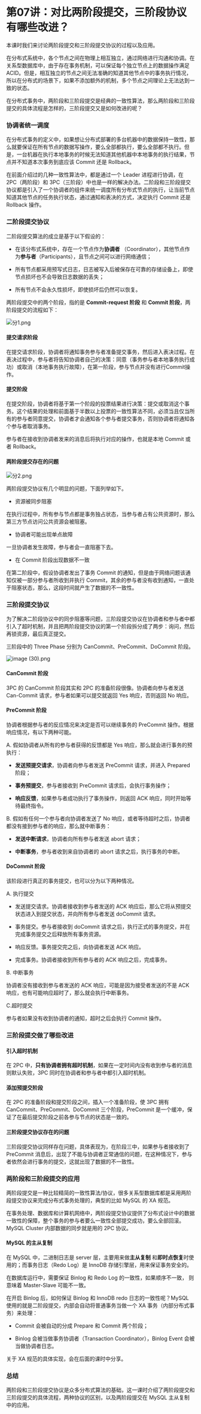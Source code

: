 # 第07讲：对比两阶段提交，三阶段协议有哪些改进？

本课时我们来讨论两阶段提交和三阶段提交协议的过程以及应用。

在分布式系统中，各个节点之间在物理上相互独立，通过网络进行沟通和协调。在关系型数据库中，由于存在事务机制，可以保证每个独立节点上的数据操作满足 ACID。但是，相互独立的节点之间无法准确的知道其他节点中的事务执行情况，所以在分布式的场景下，如果不添加额外的机制，多个节点之间理论上无法达到一致的状态。

在分布式事务中，两阶段和三阶段提交是经典的一致性算法，那么两阶段和三阶段提交的具体流程是怎样的，三阶段提交又是如何改进的呢？

### 协调者统一调度

在分布式事务的定义中，如果想让分布式部署的多台机器中的数据保持一致性，那么就要保证在所有节点的数据写操作，要么全部都执行，要么全部都不执行。但是，一台机器在执行本地事务的时候无法知道其他机器中本地事务的执行结果，节点并不知道本次事务到底应该 Commit 还是 Rollback。

在前面介绍过的几种一致性算法中，都是通过一个 Leader 进程进行协调，在 2PC（两阶段）和 3PC（三阶段）中也是一样的解决办法。二阶段和三阶段提交协议都是引入了一个协调者的组件来统一调度所有分布式节点的执行，让当前节点知道其他节点的任务执行状态，通过通知和表决的方式，决定执行 Commit 还是 Rollback 操作。

### 二阶段提交协议

二阶段提交算法的成立是基于以下假设的：

* 在该分布式系统中，存在一个节点作为**协调者** （Coordinator），其他节点作为**参与者**（Participants），且节点之间可以进行网络通信；

* 所有节点都采用预写式日志，日志被写入后被保存在可靠的存储设备上，即使节点损坏也不会导致日志数据的丢失；

* 所有节点不会永久性损坏，即使损坏后仍然可以恢复。

两阶段提交中的两个阶段，指的是 **Commit-request 阶段** 和 **Commit 阶段**，两阶段提交的流程如下：


<Image alt="分1.png" src="https://s0.lgstatic.com/i/image3/M01/05/8D/CgoCgV6elbmATRwxAAFU68JiQU0596.png"/> 


#### 提交请求阶段

在提交请求阶段，协调者将通知事务参与者准备提交事务，然后进入表决过程。在表决过程中，参与者将告知协调者自己的决策：同意（事务参与者本地事务执行成功）或取消（本地事务执行故障），在第一阶段，参与节点并没有进行Commit操作。

#### 提交阶段

在提交阶段，协调者将基于第一个阶段的投票结果进行决策：提交或取消这个事务。这个结果的处理和前面基于半数以上投票的一致性算法不同，必须当且仅当所有的参与者同意提交，协调者才会通知各个参与者提交事务，否则协调者将通知各个参与者取消事务。

参与者在接收到协调者发来的消息后将执行对应的操作，也就是本地 Commit 或者 Rollback。

#### 两阶段提交存在的问题


<Image alt="分2.png" src="https://s0.lgstatic.com/i/image3/M01/12/BC/Ciqah16eldqAX17XAAGwMfUwb2M109.png"/> 


两阶段提交协议有几个明显的问题，下面列举如下。

* 资源被同步阻塞

在执行过程中，所有参与节点都是事务独占状态，当参与者占有公共资源时，那么第三方节点访问公共资源会被阻塞。

* 协调者可能出现单点故障

一旦协调者发生故障，参与者会一直阻塞下去。

* 在 Commit 阶段出现数据不一致

在第二阶段中，假设协调者发出了事务 Commit 的通知，但是由于网络问题该通知仅被一部分参与者所收到并执行 Commit，其余的参与者没有收到通知，一直处于阻塞状态，那么，这段时间就产生了数据的不一致性。

### 三阶段提交协议

为了解决二阶段协议中的同步阻塞等问题，三阶段提交协议在协调者和参与者中都引入了超时机制，并且把两阶段提交协议的第一个阶段拆分成了两步：询问，然后再锁资源，最后真正提交。

三阶段中的 Three Phase 分别为 CanCommit、PreCommit、DoCommit 阶段。


<Image alt="image (30).png" src="https://s0.lgstatic.com/i/image/M00/08/04/CgqCHl66P8OAOon7AALWZvqApaI286.png"/> 


#### CanCommit 阶段

3PC 的 CanCommit 阶段其实和 2PC 的准备阶段很像。协调者向参与者发送 Can-Commit 请求，参与者如果可以提交就返回 Yes 响应，否则返回 No 响应。

#### PreCommit 阶段

协调者根据参与者的反应情况来决定是否可以继续事务的 PreCommit 操作。根据响应情况，有以下两种可能。

A. 假如协调者从所有的参与者获得的反馈都是 Yes 响应，那么就会进行事务的预执行：

* **发送预提交请求**，协调者向参与者发送 PreCommit 请求，并进入 Prepared 阶段；

* **事务预提交**，参与者接收到 PreCommit 请求后，会执行事务操作；

* **响应反馈**，如果参与者成功执行了事务操作，则返回 ACK 响应，同时开始等待最终指令。

B. 假如有任何一个参与者向协调者发送了 No 响应，或者等待超时之后，协调者都没有接到参与者的响应，那么就中断事务：

* **发送中断请求**，协调者向所有参与者发送 abort 请求；

* **中断事务**，参与者收到来自协调者的 abort 请求之后，执行事务的中断。

#### DoCommit 阶段

该阶段进行真正的事务提交，也可以分为以下两种情况。

A. 执行提交

* 发送提交请求。协调者接收到参与者发送的 ACK 响应后，那么它将从预提交状态进入到提交状态，并向所有参与者发送 doCommit 请求。

* 事务提交。参与者接收到 doCommit 请求之后，执行正式的事务提交，并在完成事务提交之后释放所有事务资源。

* 响应反馈。事务提交完之后，向协调者发送 ACK 响应。

* 完成事务。协调者接收到所有参与者的 ACK 响应之后，完成事务。

B. 中断事务  

协调者没有接收到参与者发送的 ACK 响应，可能是因为接受者发送的不是 ACK 响应，也有可能响应超时了，那么就会执行中断事务。

C.超时提交  

参与者如果没有收到协调者的通知，超时之后会执行 Commit 操作。

### 三阶段提交做了哪些改进

#### 引入超时机制

在 2PC 中，**只有协调者拥有超时机制**，如果在一定时间内没有收到参与者的消息则默认失败，3PC 同时在协调者和参与者中都引入超时机制。

#### 添加预提交阶段

在 2PC 的准备阶段和提交阶段之间，插入一个准备阶段，使 3PC 拥有 CanCommit、PreCommit、DoCommit 三个阶段，PreCommit 是一个缓冲，保证了在最后提交阶段之前各参与节点的状态是一致的。

#### 三阶段提交协议存在的问题

三阶段提交协议同样存在问题，具体表现为，在阶段三中，如果参与者接收到了 PreCommit 消息后，出现了不能与协调者正常通信的问题，在这种情况下，参与者依然会进行事务的提交，这就出现了数据的不一致性。

### 两阶段和三阶段提交的应用

两阶段提交是一种比较精简的一致性算法/协议，很多关系型数据库都是采用两阶段提交协议来完成分布式事务处理的，典型的比如 MySQL 的 XA 规范。

在事务处理、数据库和计算机网络中，两阶段提交协议提供了分布式设计中的数据一致性的保障，整个事务的参与者要么一致性全部提交成功，要么全部回滚。MySQL Cluster 内部数据的同步就是用的 2PC 协议。

#### MySQL 的主从复制

在 MySQL 中，二进制日志是 server 层，主要用来做**主从复制** 和**即时点恢复**时使用的；而事务日志（Redo Log）是 InnoDB 存储引擎层，用来保证事务安全的。

在数据库运行中，需要保证 Binlog 和 Redo Log 的一致性，如果顺序不一致， 则意味着 Master-Slave 可能不一致。

在开启 Binlog 后，如何保证 Binlog 和 InnoDB redo 日志的一致性呢？MySQL 使用的就是二阶段提交，内部会自动将普通事务当做一个 XA 事务（内部分布式事务）来处理：

* Commit 会被自动的分成 Prepare 和 Commit 两个阶段；

* Binlog 会被当做事务协调者（Transaction Coordinator），Binlog Event 会被当做协调者日志。

关于 XA 规范的具体实现，会在后面的课时中分享。

### 总结

两阶段和三阶段提交协议是众多分布式算法的基础，这一课时介绍了两阶段提交和三阶段提交的具体流程，两种协议的区别，以及两阶段提交在 MySQL 主从复制中的应用。

